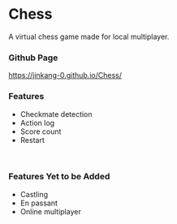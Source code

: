 # Chess
A virtual chess game made for local multiplayer.

### Github Page
https://jinkang-0.github.io/Chess/

### Features
- Checkmate detection
- Action log
- Score count
- Restart
<br>

### Features Yet to be Added
- Castling
- En passant
- Online multiplayer